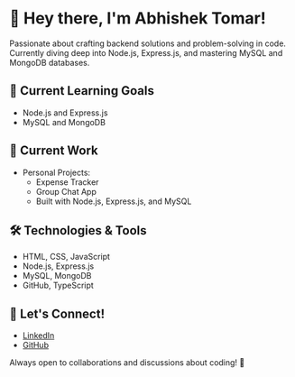 # 👋 Hey there, I'm Abhishek Tomar!

Passionate about crafting backend solutions and problem-solving in code. Currently diving deep into Node.js, Express.js, and mastering MySQL and MongoDB databases.

## 🚀 Current Learning Goals
- Node.js and Express.js
- MySQL and MongoDB

## 💼 Current Work
- Personal Projects:
  - Expense Tracker
  - Group Chat App
  - Built with Node.js, Express.js, and MySQL

## 🛠️ Technologies & Tools
- HTML, CSS, JavaScript
- Node.js, Express.js
- MySQL, MongoDB
- GitHub, TypeScript

## 🌱 Let's Connect!
- [LinkedIn](https://www.linkedin.com/in/abhishektomar99)
- [GitHub](https://github.com/abhi9871)

Always open to collaborations and discussions about coding! 💬
